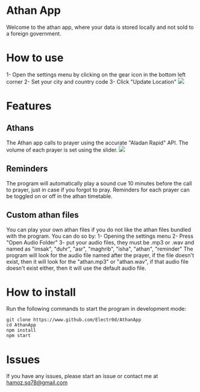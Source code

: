 # Athan App
Welcome to the athan app, where your data is stored locally and not sold to a foreign government.

# How to use 
1- Open the settings menu by clicking on the gear icon in the bottom left corner
2- Set your city and country code
3- Click "Update Location"
![](https://github.com/Electr0d/AthanApp/tree/main/docs/img/location.gif)
# Features

## Athans
The Athan app calls to prayer using the accurate "Aladan Rapid" API. The volume of each prayer is set using the slider.
![](https://github.com/Electr0d/AthanApp/tree/main/docs/img/athan.gif)

## Reminders
The program will automatically play a sound cue 10 minutes before the call to prayer, just in case if you forgot to pray. Reminders for each prayer can be toggled on or off in the athan timetable.

## Custom athan files
You can play your own athan files if you do not like the athan files bundled with the program. You can do so by:
1- Opening the settings menu
2- Press "Open Audio Folder"
3- put your audio files, they must be .mp3 or .wav and named as "imsak", "duhr", "asr", "maghrib", "isha", "athan", "reminder"
The program will look for the audio file named after the prayer, if the file doesn't exist, then it will look for the "athan.mp3" or "athan.wav", if that audio file doesn't exist either, then it will use the default audio file.


# How to install
Run the following commands to start the program in development mode:
```
git clone https://www.github.com/Electr0d/AthanApp
cd AthanApp
npm install
npm start
```

# Issues
If you have any issues, please start an issue or contact me at hamoz.sq78@gmail.com